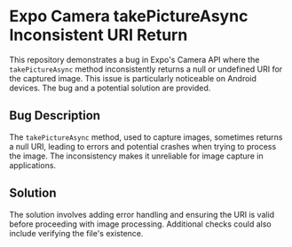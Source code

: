 # Expo Camera takePictureAsync Inconsistent URI Return

This repository demonstrates a bug in Expo's Camera API where the `takePictureAsync` method inconsistently returns a null or undefined URI for the captured image. This issue is particularly noticeable on Android devices. The bug and a potential solution are provided.

## Bug Description
The `takePictureAsync` method, used to capture images, sometimes returns a null URI, leading to errors and potential crashes when trying to process the image.  The inconsistency makes it unreliable for image capture in applications.

## Solution
The solution involves adding error handling and ensuring the URI is valid before proceeding with image processing.  Additional checks could also include verifying the file's existence.